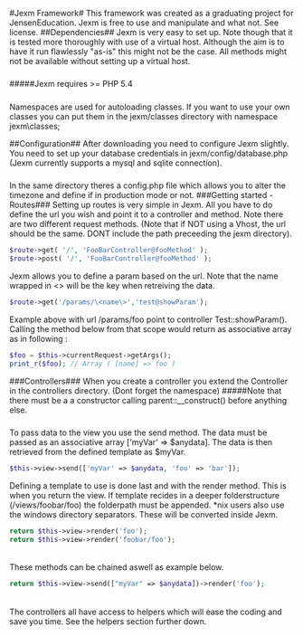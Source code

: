 #Jexm Framework#
This framework was created as a graduating project for JensenEducation. Jexm is free to use and manipulate and what not. See license.
##Dependencies##
Jexm is very easy to set up. Note though that it is tested more thoroughly 
with use of a virtual host. Although the aim is to have it run flawlessly "as-is" this might not be the case. All methods might not be available without setting up a virtual host.
#####
#####Jexm requires >= PHP 5.4
#####
Namespaces are used for autoloading classes. If you want to use your own classes you can put them in the jexm/classes directory with namespace jexm\classes;

##Configuration##
After downloading you need to configure Jexm slightly. You need to set up your database credentials in jexm/config/database.php (Jexm currently supports a mysql and sqlite connection).
#####
In the same directory theres a config.php file which allows you to alter the timezone and define if in production mode or not.
###Getting started - Routes###
Setting up routes is very simple in Jexm. All you have to do define the url you wish and point it to a controller and method. Note there are two different request methods.
(Note that if NOT using a Vhost, the url should be the same. DONT include the path preceeding the jexm directory).

```php
$route->get( '/', 'FooBarController@fooMethod' );
$route->post( '/', 'FooBarController@fooMethod' );
```

Jexm allows you to define a param based on the url. Note that the name wrapped in <> will be the key when retreiving the data. 

```php
$route->get('/params/\<name\>','test@showParam');
```
Example above with url /params/foo point to controller Test::showParam(). 
Calling the method below from that scope would return as associative array as in following : 

```php 
$foo = $this->currentRequest->getArgs();
print_r($foo); // Array ( [name] => foo )
``` 

###Controllers###
When you create a controller you extend the Controller in the controllers directory. (Dont forget the namespace)
#####Note that there must be a a constructor calling parent::__construct() before anything else.
#####
To pass data to the view you use the send method. 
The data must be passed as an associative array ['myVar' => $anydata]. 
The data is then retrieved from the defined template as $myVar.

```php
$this->view->send(['myVar' => $anydata, 'foo' => 'bar']);
```
Defining a template to use is done last and with the render method. This is when you return the view. 
If template recides in a deeper folderstructure (/views/foobar/foo) the folderpath must be appended. 
*nix users also use the windows directory separators. These will be converted inside Jexm.

```php
return $this->view->render('foo');
return $this->view->render('foobar/foo');
```
######
These methods can be chained aswell as example below.
```php
return $this->view->send(["myVar" => $anydata])->render('foo');
```
######
The controllers all have access to helpers which will ease the coding and save you time. See the helpers section further down.